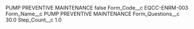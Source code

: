 <?xml version="1.0" encoding="UTF-8"?>
<CustomMetadata xmlns="http://soap.sforce.com/2006/04/metadata" xmlns:xsi="http://www.w3.org/2001/XMLSchema-instance" xmlns:xsd="http://www.w3.org/2001/XMLSchema">
    <label>PUMP PREVENTIVE MAINTENANCE</label>
    <protected>false</protected>
    <values>
        <field>Form_Code__c</field>
        <value xsi:type="xsd:string">EQCC-ENRM-003</value>
    </values>
    <values>
        <field>Form_Name__c</field>
        <value xsi:type="xsd:string">PUMP PREVENTIVE MAINTENANCE</value>
    </values>
    <values>
        <field>Form_Questions__c</field>
        <value xsi:type="xsd:double">30.0</value>
    </values>
    <values>
        <field>Step_Count__c</field>
        <value xsi:type="xsd:double">1.0</value>
    </values>
</CustomMetadata>
